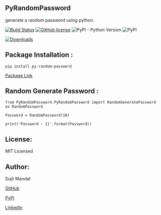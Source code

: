 ## PyRandomPassword
generate a random password using python.

[![Build Status](https://app.travis-ci.com/sujitmandal/py-random-password.svg?branch=master)](https://app.travis-ci.com/sujitmandal/py-random-password) [![GitHub license](https://img.shields.io/github/license/sujitmandal/py-random-password)](https://github.com/sujitmandal/py-random-password/blob/master/LICENSE) ![PyPI - Python Version](https://img.shields.io/pypi/pyversions/py-random-password) ![PyPI](https://img.shields.io/pypi/v/py-random-password?style=plastic)


[![Downloads](https://pepy.tech/badge/py-random-password)](https://pepy.tech/project/py-random-password)


## Package Installation  : 
```
pip install py-random-password
```
[Package Link](https://pypi.org/project/py-random-password/)

## Random Generate Password : 
```
from PyRandomPassword.PyRandomPassword import RandomGeneratePassword as RandomPassword

Password = RandomPassword(10)

print('Password : {}'.format(Password))
```

## License:
MIT Licensed

## Author:
Sujit Mandal

[GitHub](https://github.com/sujitmandal)

[PyPi](https://pypi.org/user/sujitmandal/)

[LinkedIn](https://www.linkedin.com/in/sujit-mandal-91215013a/)